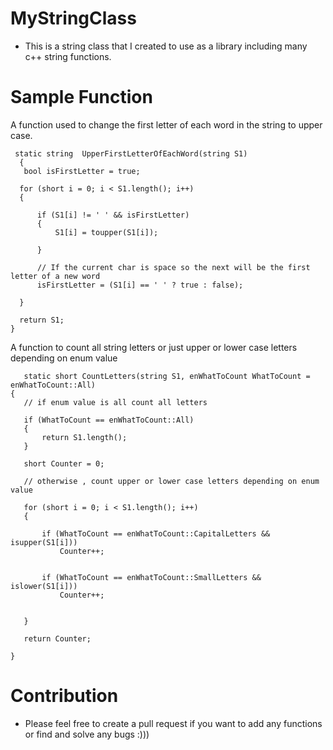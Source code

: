 # MyStringClass
- This is a string class that I created to use as a library including many c++ string functions.

# Sample Function

 A function used to change the first letter of each word in the string to upper case.

     static string  UpperFirstLetterOfEachWord(string S1)
      {  
       bool isFirstLetter = true;

      for (short i = 0; i < S1.length(); i++)
      {

          if (S1[i] != ' ' && isFirstLetter)
          {
              S1[i] = toupper(S1[i]);

          }

          // If the current char is space so the next will be the first letter of a new word
          isFirstLetter = (S1[i] == ' ' ? true : false);

      }

      return S1;
    }

   A function to count all string letters or just upper or lower case letters depending on enum value
   
       static short CountLetters(string S1, enWhatToCount WhatToCount = enWhatToCount::All)
    {
       // if enum value is all count all letters

       if (WhatToCount == enWhatToCount::All)
       {
           return S1.length();
       }

       short Counter = 0;

       // otherwise , count upper or lower case letters depending on enum value

       for (short i = 0; i < S1.length(); i++)
       {

           if (WhatToCount == enWhatToCount::CapitalLetters && isupper(S1[i]))
               Counter++;


           if (WhatToCount == enWhatToCount::SmallLetters && islower(S1[i]))
               Counter++;


       }

       return Counter;

    }


# Contribution
- Please feel free to create a pull request if you want to add any functions or find and solve any bugs :)))

